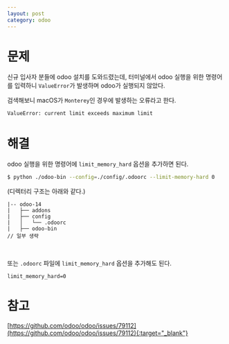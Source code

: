 ```yaml
---
layout: post
category: odoo
---
```


# 문제

신규 입사자 분들에 odoo 설치를 도와드렸는데, 터미널에서 odoo 실행을 위한 명령어를 입력하니 `ValueError`가 발생하며 odoo가 실행되지 않았다.

검색해보니 macOS가 `Monterey`인 경우에 발생하는 오류라고 한다.

```bash
ValueError: current limit exceeds maximum limit
```

# 해결

odoo 실행을 위한 명령어에 `limit_memory_hard` 옵션을 추가하면 된다.

```bash
$ python ./odoo-bin --config=./config/.odoorc --limit-memory-hard 0
```

(디렉터리 구조는 아래와 같다.)

```text
|-- odoo-14
|   ├── addons
|   ├── config
|   │   └── .odoorc
|   ├── odoo-bin
// 일부 생략
```

<br>

또는 `.odoorc` 파일에 `limit_memory_hard` 옵션을 추가해도 된다.

```text
limit_memory_hard=0
```

# 참고

[https://github.com/odoo/odoo/issues/79112](https://github.com/odoo/odoo/issues/79112){:target="_blank"}